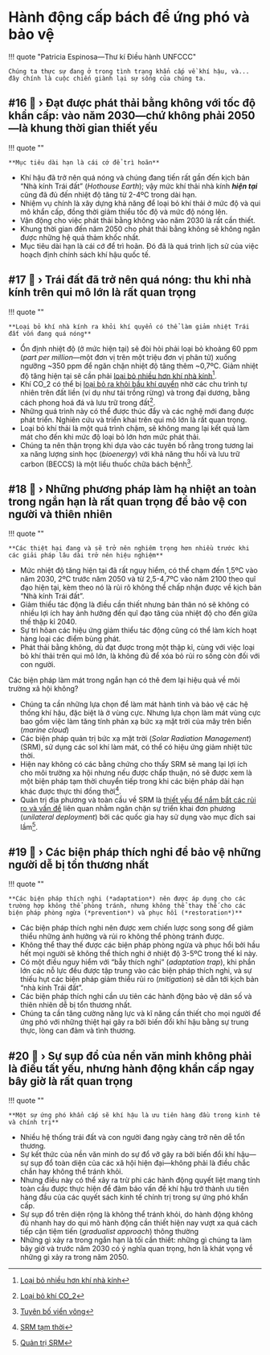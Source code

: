 # Hành động cấp bách để ứng phó và bảo vệ

!!! quote "Patricia Espinosa&mdash;Thư kí Điều hành UNFCCC"

    Chúng ta thực sự đang ở trong tình trạng khẩn cấp về khí hậu, và... đây chính là cuộc chiến giành lại sự sống của chúng ta. 

## #16 :traffic_light: › Đạt được phát thải bằng không với tốc độ khẩn cấp: vào năm 2030&mdash;chứ không phải 2050&mdash;là khung thời gian thiết yếu

!!! quote ""

    **Mục tiêu dài hạn là cái cớ để trì hoãn**

- Khí hậu đã trở nên quá nóng và chúng đang tiến rất gần đến kịch bản “Nhà kính Trái đất” (*Hothouse Earth*); vậy mức khí thải nhà kính ***hiện tại*** cũng đã đủ đến nhiệt độ tăng từ 2-4ºC trong dài hạn.
- Nhiệm vụ chính là xây dựng khả năng để loại bỏ khí thải ở mức độ và qui mô khẩn cấp, đồng thời giảm thiểu tốc độ và mức độ nóng lên.
- Vận động cho việc phát thải bằng không vào năm 2030 là rất cần thiết.
- Khung thời gian đến năm 2050 cho phát thải bằng không sẽ không ngăn được những hệ quả thảm khốc nhất.
- Mục tiêu dài hạn là cái cớ để trì hoãn. Đó đã là quá trình lịch sử của việc hoạch định chính sách khí hậu quốc tế.

## #17 :traffic_light: › Trái đất đã trở nên quá nóng: thu khi nhà kính trên qui mô lớn là rất quan trọng

!!! quote ""

    **Loại bỏ khí nhà kính ra khỏi khí quyển có thể làm giảm nhiệt Trái đất vốn đang quá nóng**

- Ổn định nhiệt độ (ở mức hiện tại) sẽ đòi hỏi phải loại bỏ khoảng 60 ppm (*part per million*&mdash;một đơn vị trên một triệu đơn vị phân tử) xuống ngưỡng ~350 ppm để ngăn chặn nhiệt độ tăng thêm ~0,7ºC. Giảm nhiệt độ tăng hiện tại sẽ cần phải [loại bỏ nhiều hơn khí nhà kính](http://essd.copernicus.org/articles/12/2013/2020/essd-12-2013-2020-discussion.html)[^71].
- Khí CO_2 có thể bị [loại bỏ ra khỏi bầu khí quyển](https://www.annualreviews.org/doi/abs/10.1146/annurev-earth-042711-105548) nhờ các chu trình tự nhiên trên đất liền (ví dụ như tái trồng rừng) và trong đại dương, bằng cách phong hoá đá và lưu trữ trong đất[^72].
- Những quá trình này có thể được thúc đẩy và các nghệ mới đang được phát triển. Nghiên cứu và triển khai trên qui mô lớn là rất quan trọng.
- Loại bỏ khí thải là một quá trình chậm, sẽ không mang lại kết quả làm mát cho đến khi mức độ loại bỏ lớn hơn mức phát thải.
- Chúng ta nên thận trọng khi dựa vào các tuyên bố rằng trong tương lai xa năng lượng sinh học (*bioenergy*) với khả năng thu hồi và lưu trữ carbon (BECCS) là một liều thuốc chữa bách bệnh[^73].


[^71]:

    [Loại bỏ nhiều hơn khí nhà kính](http://essd.copernicus.org/articles/12/2013/2020/essd-12-2013-2020-discussion.html)

[^72]:

    [Loại bỏ khí CO_2](https://www.annualreviews.org/doi/abs/10.1146/annurev-earth-042711-105548)

[^73]:

    [Tuyên bố viển vông](https://science.sciencemag.org/content/354/6309/182.full)

## #18 :traffic_light: › Những phương pháp làm hạ nhiệt an toàn trong ngắn hạn là rất quan trọng để bảo vệ con người và thiên nhiên

!!! quote ""

    **Các thiệt hại đang và sẽ trở nên nghiêm trọng hơn nhiều trước khi các giải pháp lâu dài trở nên hiệu nghiệm**

- Mức nhiệt độ tăng hiện tại đã rất nguy hiểm, có thể chạm đến 1,5ºC vào năm 2030, 2ºC trước năm 2050 và từ 2,5-4,7ºC vào năm 2100 theo quĩ đạo hiện tại, kèm theo nó là rủi rõ không thể chấp nhận được về kịch bản “Nhà kính Trái đất”.
- Giảm thiểu tác động là điều cần thiết nhưng bản thân nó sẽ không có nhiều lợi ích hay ảnh hưởng đến quĩ đạo tăng của nhiệt độ cho đến giữa thế thập kỉ 2040. 
- Sự trì hõan các hiệu ứng giảm thiểu tác động cũng có thể làm kích hoạt hàng loại các điểm bùng phát.
- Phát thải bằng không, dù đạt được trong một thập kỉ, cùng với việc loại bỏ khí thải trên qui mô lớn, là không đủ để xóa bỏ rủi ro sống còn đối với con người.

Các biện pháp làm mát trong ngắn hạn có thê đem lại hiệu quả về môi trường xã hội không?

- Chúng ta cần những lựa chọn để làm mát hành tinh và bảo vệ các hệ thống khí hậu, đặc biệt là ở vùng cực. Nhưng lựa chọn làm mát vùng cực bao gồm việc làm tăng tính phản xạ bức xạ mặt trời của mây trên biển (*marine cloud*)
- Các biện pháp quản trị bức xạ mặt trời (*Solar Radiation Management*) (SRM), sử dụng các sol khí làm mát, có thể có hiệu ứng giảm nhiệt tức thời.
- Hiện nay không có các bằng chứng cho thấy SRM sẽ mang lại lợi ích cho môi trường xa hội nhưng nếu được chấp thuận, nó sẽ được xem là một biện pháp tạm thời chuyển tiếp trong khi các biện pháp dài hạn khác được thực thi đồng thời[^74].
- Quản trị địa phương và toàn cầu về SRM là [thiết yếu để nắm bắt các rủi ro và vấn đề](https://link.springer.com/article/10.1007/s10784-017-9374-9) liên quan nhằm ngăn chặn sự triển khai đơn phương (*unilateral deployment*) bởi các quốc gia hay sử dụng vào mục đích sai lầm[^75].

[^74]:

    [SRM tạm thời](https://agupubs.onlinelibrary.wiley.com/doi/full/10.1002/2016EF000521)

[^75]:

    [Quản trị SRM](https://link.springer.com/article/10.1007/s10784-017-9374-9)

## #19 :traffic_light: › Các biện pháp thích nghi để bảo vệ những người dễ bị tổn thương nhất

!!! quote ""

    **Các biện pháp thích nghi (*adaptation*) nên được áp dụng cho các trường hợp không thể phòng tránh, nhưng không thể thay thế cho các biện pháp phòng ngừa (*prevention*) và phục hồi (*restoration*)**

- Các biện pháp thích nghi nên được xem chiến lược song song để giảm thiểu những ảnh hưởng và rủi ro không thể phòng tránh được.
- Không thể thay thế được các biện pháp phòng ngừa và phục hổi bởi hầu hết mọi người sẽ không thể thích nghi ở nhiệt độ 3-5ºC trong thế kỉ này.
- Có một điều nguy hiểm với “bẫy thích nghi” (*adaptation trap*), khi phần lớn các nỗ lực đều được tập trung vào các biện pháp thích nghi, và sự thiếu hụt các biện pháp giảm thiểu rủi ro (*mitigation*) sẽ dẫn tới kịch bản “nhà kính Trái đất”.
- Các biện pháp thích nghi cần ưu tiên các hành động bảo vệ dân số và thiên nhiên dễ bị tổn thương nhất.
- Chúng ta cần tăng cường năng lực và kĩ năng cần thiết cho mọi người để ứng phó với những thiệt hại gây ra bởi biến đổi khí hậu bằng sự trung thực, lòng can đảm và tình thương.

## #20 :traffic_light: › Sự sụp đổ của nền văn minh không phải là điều tất yếu, nhưng hành động khẩn cấp ngay bây giờ là rất quan trọng

!!! quote ""

    **Một sự ứng phó khẩn cấp sẽ khí hậu là ưu tiên hàng đầu trong kinh tế và chính trị**

- Nhiều hệ thống trái đất và con người đang ngày càng trở nên dễ tổn thương.
- Sự kết thức của nền văn minh do sự đổ vỡ gây ra bởi biến đổi khí hậu&mdash;sự sụp đổ toàn diện của các xã hội hiện đại&mdash;không phải là điều chắc chắn hay không thể tránh khỏi.
- Nhưng điều này có thể xảy ra trừ phi các hành động quyết liệt mang tính toàn cầu được thực hiện để đảm bảo vấn đề khí hậu trở thành ưu tiên hàng đầu của các quyết sách kinh tế chính trị trong sự ứng phó khẩn cấp.
- Sự sụp đổ trên diện rộng là không thể tránh khỏi, do hành động không đủ nhanh hay do qui mô hành động cần thiết hiện nay vượt xa quá cách tiếp cận tiệm tiến (*gradualist approach*) thông thường
- Những gì xảy ra trong ngắn hạn là tối cần thiết: những gì chúng ta làm bây giờ và trước năm 2030 có ý nghĩa quan trọng, hơn là khát vọng về những gì xảy ra trong năm 2050.
